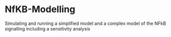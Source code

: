 # NfKB-Modelling
Simulating and running a simplified model and a complex model of the NFkB signalling including a sensitivity analysis
